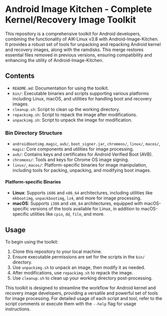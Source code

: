 # Android Image Kitchen - Complete Kernel/Recovery Image Toolkit

This repository is a comprehensive toolkit for Android developers, combining the functionality of AIK-Linux v3.8 with Android-Image-Kitchen. It provides a robust set of tools for unpacking and repacking Android kernel and recovery images, along with the ramdisks. This merge restores essential files removed in previous versions, ensuring compatibility and enhancing the utility of Android-Image-Kitchen.

## Contents
- `README.md`: Documentation for using the toolkit.
- `bin/`: Executable binaries and scripts supporting various platforms including Linux, macOS, and utilities for handling boot and recovery images.
- `cleanup.sh`: Script to clean up the working directory.
- `repackimg.sh`: Script to repack the image after modifications.
- `unpackimg.sh`: Script to unpack the image for modification.

### Bin Directory Structure
- `androidbootimg.magic`, `avb/`, `boot_signer.jar`, `chromeos/`, `linux/`, `macos/`, `magic`: Core components and utilities for image processing.
- `avb/`: Contains keys and certificates for Android Verified Boot (AVB).
- `chromeos/`: Tools and keys for Chrome OS image signing.
- `linux/`, `macos/`: Platform-specific binaries for image manipulation, including tools for packing, unpacking, and modifying boot images.

#### Platform-specific Binaries
- **Linux**: Supports `i686` and `x86_64` architectures, including utilities like `mkbootimg`, `unpackbootimg`, `lz4`, and more for image processing.
- **macOS**: Supports `i386` and `x86_64` architectures, equipped with macOS-specific versions of the tools available for Linux, in addition to macOS-specific utilities like `cpio`, `dd`, `file`, and more.

## Usage
To begin using the toolkit:
1. Clone this repository to your local machine.
2. Ensure executable permissions are set for the scripts in the `bin/` directory.
3. Use `unpackimg.sh` to unpack an image, then modify it as needed.
4. After modifications, use `repackimg.sh` to repack the image.
5. Use `cleanup.sh` to clean up your working directory post-processing.

This toolkit is designed to streamline the workflow for Android kernel and recovery image developers, providing a versatile and powerful set of tools for image processing. For detailed usage of each script and tool, refer to the script comments or execute them with the `--help` flag for usage instructions.
